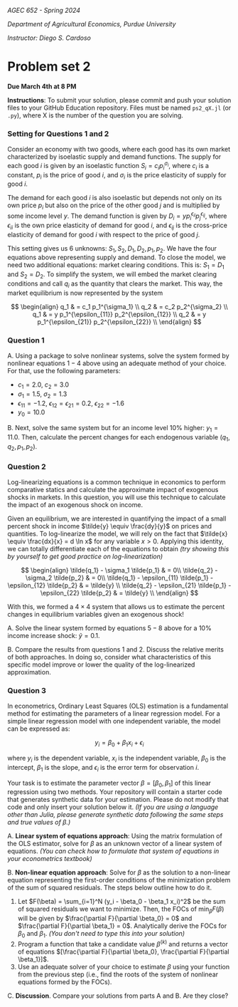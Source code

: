 *AGEC 652 - Spring 2024*

*Department of Agricultural Economics, Purdue University*

*Instructor: Diego S. Cardoso*


# Problem set 2

**Due March 4th at 8 PM**

**Instructions**: To submit your solution, please commit and push your solution files to your GitHub Education repository. Files must be named `ps2_qX.jl` (or `.py`), where X is the number of the question you are solving. 


### Setting for Questions 1 and 2

Consider an economy with two goods, where each good has its own market characterized by isoelastic supply and demand functions. The supply for each good $i$ is given by an isoelastic function $S_i = c_i p_i^{\sigma_i}$, where $c_i$ is a constant, $p_i$ is the price of good $i$, and $\sigma_i$ is the price elasticity of supply for good $i$.

The demand for each good $i$ is also isoelastic but depends not only on its own price $p_i$ but also on the price of the other good $j$ and is multiplied by some income level $y$. The demand function is given by $D_i = y p_i^{\epsilon_{ii}} p_j^{\epsilon_{ij}}$, where $\epsilon_{ii}$ is the own price elasticity of demand for good $i$, and $\epsilon_{ij}$ is the cross-price elasticity of demand for good $i$ with respect to the price of good $j$.

This setting gives us 6 unknowns: $S_1, S_2, D_1, D_2, p_1, p_2$. We have the four equations above representing supply and demand. To close the model, we need two additional equations: market clearing conditions. This is: $S_1 = D_1$ and $S_2 = D_2$. To simplify the system, we will embed the market clearing conditions and call $q_i$ as the quantity that clears the market. This way, the market equilibrium is now represented by the system

$$
\begin{align}
q_1 & = c_1 p_1^{\sigma_1} \\
q_2 & = c_2 p_2^{\sigma_2} \\
q_1 & = y p_1^{\epsilon_{11}} p_2^{\epsilon_{12}} \\
q_2 & = y p_1^{\epsilon_{21}} p_2^{\epsilon_{22}} \\
\end{align}
$$


### Question 1

A. Using a package to solve nonlinear systems, solve the system formed by nonlinear equations $1-4$ above using an adequate method of your choice. For that, use the following parameters:

- $c_1 = 2.0$, $c_2 = 3.0$
- $σ_1 = 1.5$, $σ_2 = 1.3$
- $ϵ_{11} = -1.2$, $ϵ_{12} = ϵ_{21} = 0.2$, $ϵ_{22} = -1.6$
- $y_0 = 10.0$

B. Next, solve the same system but for an income level 10% higher: $y_1=11.0$. Then, calculate the percent changes for each endogenous variable $(q_1, q_2, p_1, p_2)$.

### Question 2

Log-linearizing equations is a common technique in economics to perform comparative statics and calculate the approximate impact of exogenous shocks in markets. In this question, you will use this technique to calculate the impact of an exogenous shock on income.

Given an equilibrium, we are interested in quantifying the impact of a small percent shock in income $\tilde{y} \equiv \frac{dy}{y}$ on prices and quantities. To log-linearize the model, we will rely on the fact that $\tilde{x} \equiv \frac{dx}{x} = d \ln x$ for any variable $x >0$. Applying this identity, we can totally differentiate each of the equations to obtain *(try showing this by yourself to get good practice on log-linearization)*

$$
\begin{align}
\tilde{q_1} - \sigma_1 \tilde{p_1} & = 0\\
\tilde{q_2} - \sigma_2 \tilde{p_2} & = 0\\
\tilde{q_1} - \epsilon_{11} \tilde{p_1} - \epsilon_{12} \tilde{p_2} & = \tilde{y} \\
\tilde{q_2} - \epsilon_{21} \tilde{p_1} - \epsilon_{22} \tilde{p_2} & = \tilde{y} \\
\end{align}
$$

With this, we formed a $4 \times 4$ system that allows us to estimate the percent changes in equilibrium variables given an exogenous shock!

A. Solve the linear system formed by equations $5-8$ above for a 10% income increase shock: $\tilde{y} = 0.1$.

B. Compare the results from questions 1 and 2. Discuss the relative merits of both approaches. In doing so, consider what characteristics of this specific model improve or lower the quality of the log-linearized approximation.

### Question 3

In econometrics, Ordinary Least Squares (OLS) estimation is a fundamental method for estimating the parameters of a linear regression model. For a simple linear regression model with one independent variable, the model can be expressed as:

$$y_i = \beta_0 + \beta_1 x_i + \epsilon_i$$

where $y_i$ is the dependent variable, $x_i$ is the independent variable, $\beta_0$ is the intercept, $\beta_1$ is the slope, and $\epsilon_i$ is the error term for observation $i$.

Your task is to estimate the parameter vector $\beta = [\beta_0, \beta_1]$ of this linear regression using two methods. Your repository will contain a starter code that generates synthetic data for your estimation. Please do not modify that code and only insert your solution below it. *(If you are using a language other than Julia, please generate synthetic data following the same steps and true values of $\beta$.)*

A. **Linear system of equations approach**: Using the matrix formulation of the OLS estimator, solve for $\beta$ as an unknown vector of a linear system of equations. *(You can check how to formulate that system of equations in your econometrics textbook)*

B. **Non-linear equation approach**: Solve for $\beta$ as the solution to a non-linear equation representing the first-order conditions of the minimization problem of the sum of squared residuals. The steps below outline how to do it.
   1. Let $F(\beta) = \sum_{i=1}^N (y_i - \beta_0 - \beta_1 x_i)^2$ be the sum of squared residuals we want to minimize. Then, the FOCs of $\min_\beta F(\beta)$ will be given by $\frac{\partial F}{\partial \beta_0} = 0$ and $\frac{\partial F}{\partial \beta_1} = 0$.  Analytically derive the FOCs for $\beta_0$ and $\beta_1$. *(You don't need to type this into your solution)*
   2. Program a function that take a candidate value $\beta^{(k)}$ and returns a vector of equations $[\frac{\partial F}{\partial \beta_0}, \frac{\partial F}{\partial \beta_1}]$.
   3. Use an adequate solver of your choice to estimate $\beta$ using your function from the previous step (i.e., find the roots of the system of nonlinear equations formed by the FOCs).

C. **Discussion**. Compare your solutions from parts A and B. Are they close?

